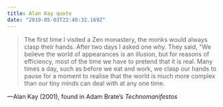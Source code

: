 ```yaml
---
title: Alan Kay quote
date: "2019-05-03T22:40:32.169Z"
---
```


> The first time I visited a Zen monastery, the monks would always clasp their hands. After two days I asked one why. They said, "We believe the world of appearances is an illusion, but for reasons of efficiency, most of the time we have to pretend that it is real. Many times a day, such as before we eat and work, we clasp our hands to pause for a moment to realise that the world is much more complex than our tiny minds can deal with at any one time.

—Alan Kay (2001), found in Adam Brate’s _Technomanifestos_
